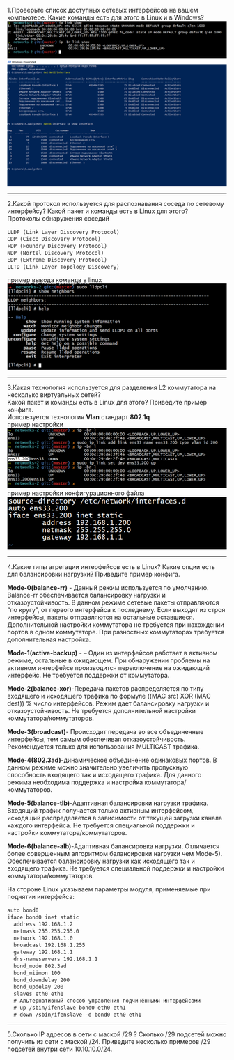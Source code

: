 1.Проверьте список доступных сетевых интерфейсов на вашем компьютере. Какие команды есть для этого в Linux и в Windows?<br>
![linux_interfaces](https://github.com/davlyatov-ts/Networks-2/blob/master/link_ub.png)
![win_interfacecs](https://github.com/davlyatov-ts/Networks-2/blob/master/link_win.png)
____
2.Какой протокол используется для распознавания соседа по сетевому интерфейсу? Какой пакет и команды есть в Linux для этого?<br>
Протоколы обнаружения соседий<br>
```
LLDP (Link Layer Discovery Protocol)
CDP (Cisco Discovery Protocol)
FDP (Foundry Discovery Protocol)
NDP (Nortel Discovery Protocol)
EDP (Extreme Discovery Protocol)
LLTD (Link Layer Topology Discovery)
```
пример вывода командв в linux<br>
![lldpcli](https://github.com/davlyatov-ts/Networks-2/blob/master/lldp.png)
___
3.Какая технология используется для разделения L2 коммутатора на несколько виртуальных сетей?<br>
 Какой пакет и команды есть в Linux для этого? Приведите пример конфига.<br>
Используется технология **Vlan** стандарт **802.1q**<br>
пример настройки<br>
![](https://github.com/davlyatov-ts/Networks-2/blob/master/vlan.png)
пример настройки конфигурационного файла
![](https://github.com/davlyatov-ts/Networks-2/blob/master/vlan2.png)
___
4.Какие типы агрегации интерфейсов есть в Linux? Какие опции есть для балансировки нагрузки? Приведите пример конфига.<br>

**Mode-0(balance-rr)** - Данный режим используется по умолчанию. Balance-rr обеспечивается балансировку нагрузки и отказоустойчивость. В данном режиме сетевые пакеты отправляются “по кругу”, от первого интерфейса к последнему. Если выходят из строя интерфейсы, пакеты отправляются на остальные оставшиеся. Дополнительной настройки коммутатора не требуется при нахождении портов в одном коммутаторе. При разностных коммутаторах требуется дополнительная настройка.<br>

**Mode-1(active-backup)** -  – Один из интерфейсов работает в активном режиме, остальные в ожидающем. При обнаружении проблемы на активном интерфейсе производится переключение на ожидающий интерфейс. Не требуется поддержки от коммутатора.<br>

**Mode-2(balance-xor)**-Передача пакетов распределяется по типу входящего и исходящего трафика по формуле ((MAC src) XOR (MAC dest)) % число интерфейсов. Режим дает балансировку нагрузки и отказоустойчивость. Не требуется дополнительной настройки коммутатора/коммутаторов.<br>

**Mode-3(broadcast)**- Происходит передача во все объединенные интерфейсы, тем самым обеспечивая отказоустойчивость. Рекомендуется только для использования MULTICAST трафика.<br>

**Mode-4(802.3ad)**-динамическое объединение одинаковых портов. В данном режиме можно значительно увеличить пропускную способность входящего так и исходящего трафика. Для данного режима необходима поддержка и настройка коммутатора/коммутаторов.<br>

**Mode-5(balance-tlb)**-Адаптивная балансировки нагрузки трафика. Входящий трафик получается только активным интерфейсом, исходящий распределяется в зависимости от текущей загрузки канала каждого интерфейса. Не требуется специальной поддержки и настройки коммутатора/коммутаторов.<br>

**Mode-6(balance-alb)**-Адаптивная балансировка нагрузки. Отличается более совершенным алгоритмом балансировки нагрузки чем Mode-5). Обеспечивается балансировку нагрузки как исходящего так и входящего трафика. Не требуется специальной поддержки и настройки коммутатора/коммутаторов.<br>

На стороне Linux указываем параметры модуля, применяемые при поднятии интерфейса:
```
auto bond0
iface bond0 inet static
  address 192.168.1.2
  netmask 255.255.255.0
  network 192.168.1.0
  broadcast 192.168.1.255
  gateway 192.168.1.1
  dns-nameservers 192.168.1.1
  bond_mode 802.3ad
  bond_miimon 100
  bond_downdelay 200
  bond_updelay 200
  slaves eth0 eth1
  # Альтернативный способ управления подчинёнными интерфейсами
  # up /sbin/ifenslave bond0 eth0 eth1
  # down /sbin/ifenslave -d bond0 eth0 eth1
```
___
5.Сколько IP адресов в сети с маской /29 ? Сколько /29 подсетей можно получить из сети с маской /24. Приведите несколько примеров /29 подсетей внутри сети 10.10.10.0/24.<br>


